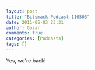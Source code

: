 ```yaml
---
layout: post
title: "Bitsmack Podcast 110503"
date: 2011-05-03 23:31
author: Gozar
comments: true
categories: [Podcasts]
tags: []
---
```

Yes, we're back!

